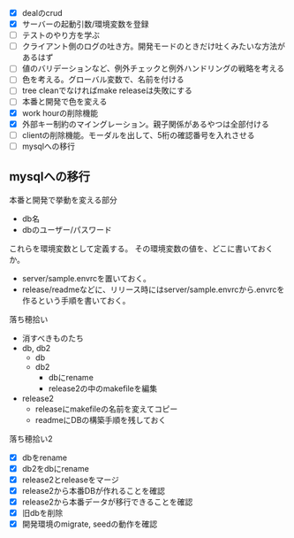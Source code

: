 - [x] dealのcrud
- [x] サーバーの起動引数/環境変数を登録
- [ ] テストのやり方を学ぶ
- [ ] クライアント側のログの吐き方。開発モードのときだけ吐くみたいな方法があるはず
- [ ] 値のバリデーションなど、例外チェックと例外ハンドリングの戦略を考える
- [ ] 色を考える。グローバル変数で、名前を付ける
- [ ] tree cleanでなければmake releaseは失敗にする
- [ ] 本番と開発で色を変える
- [x] work hourの削除機能
- [x] 外部キー制約のマイングレーション。親子関係があるやつは全部付ける
- [ ] clientの削除機能。モーダルを出して、5桁の確認番号を入れさせる
- [ ] mysqlへの移行

## mysqlへの移行

本番と開発で挙動を変える部分

- db名
- dbのユーザー/パスワード

これらを環境変数として定義する。
その環境変数の値を、どこに書いておくか。

- server/sample.envrcを置いておく。
- release/readmeなどに、リリース時にはserver/sample.envrcから.envrcを作るという手順を書いておく。

落ち穂拾い

- 消すべきものたち
- db, db2
  - db
  - db2
    - dbにrename
    - release2の中のmakefileを編集
- release2
  - releaseにmakefileの名前を変えてコピー
  - readmeにDBの構築手順を残しておく

落ち穂拾い2

- [x] dbをrename
- [x] db2をdbにrename
- [x] release2とreleaseをマージ
- [x] release2から本番DBが作れることを確認
- [x] release2から本番データが移行できることを確認
- [x] 旧dbを削除
- [x] 開発環境のmigrate, seedの動作を確認
